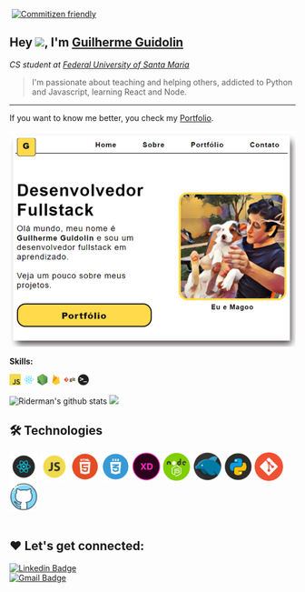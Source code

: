 <p><img src="https://visitor-badge.glitch.me/badge?page_id=ridermansb.ridermansb" alt=""> <a href="http://commitizen.github.io/cz-cli/"><img src="https://img.shields.io/badge/commitizen-friendly-brightgreen.svg" alt="Commitizen friendly"></a></p>
<h2>Hey <img src="https://media.giphy.com/media/hvRJCLFzcasrR4ia7z/giphy.gif" width="25px">, I'm <a href="https://guidolingip1.github.io/portfolio/">Guilherme Guidolin</a></h2>
<p><em>CS student at <a href="https://www.ufsm.br/">Federal University of Santa Maria</a></br>
</em></p>


<blockquote>
<p>I&#39;m passionate about teaching and helping others, addicted to Python and Javascript, learning React and Node. </p>
</blockquote>
<hr>
<p>If you want to know me better, you check my <a href="https://guidolingip1.github.io/portfolio/">Portfolio</a>.</p>
<img alt="screenshot" src="https://github.com/guidolingip1/guidolingip1/blob/main/portfolio.png?raw=true" />

<p><strong>Skills:</strong>  </p>
<p><code><img height="20" src="https://raw.githubusercontent.com/github/explore/80688e429a7d4ef2fca1e82350fe8e3517d3494d/topics/javascript/javascript.png"></code>
<code><img height="20" src="https://raw.githubusercontent.com/github/explore/80688e429a7d4ef2fca1e82350fe8e3517d3494d/topics/react/react.png"></code>
<code><img height="20" src="https://raw.githubusercontent.com/github/explore/80688e429a7d4ef2fca1e82350fe8e3517d3494d/topics/nodejs/nodejs.png"></code>
<code><img height="20" src="https://raw.githubusercontent.com/github/explore/80688e429a7d4ef2fca1e82350fe8e3517d3494d/topics/firebase/firebase.png"></code>
<code><img height="20" src="https://raw.githubusercontent.com/github/explore/80688e429a7d4ef2fca1e82350fe8e3517d3494d/topics/git/git.png"></code>
<code><img height="20" src="https://raw.githubusercontent.com/github/explore/80688e429a7d4ef2fca1e82350fe8e3517d3494d/topics/terminal/terminal.png"></code></p>
<p><img src="https://github-readme-stats.vercel.app/api?username=guidolingip1&show_icons=true&hide_border=true" alt="Riderman&#39;s github stats">
<img height="180em" src="https://github-readme-stats.vercel.app/api/top-langs/?username=guidolingip1&layout=compact&langs_count=8"/></p>


  ## 🛠️ Technologies
<div float="left">
  <img src="https://github.com/guidolingip1/guidolingip1/blob/main/readme-assets/react.png" width="50">
  <img src="https://github.com/guidolingip1/guidolingip1/blob/main/readme-assets/Javascript.png" width="50">
  <img src="https://github.com/guidolingip1/guidolingip1/blob/main/readme-assets/html5.png" width="50">
  <img src="https://github.com/guidolingip1/guidolingip1/blob/main/readme-assets/css3.png" width="50">
  <img src="https://github.com/guidolingip1/guidolingip1/blob/main/readme-assets/adobexd.png" width="50">
  <img src="https://github.com/guidolingip1/guidolingip1/blob/main/readme-assets/node.png" width="50">
  <img src="https://github.com/guidolingip1/guidolingip1/blob/main/readme-assets/mysql.png" width="50">
  <img src="https://github.com/guidolingip1/guidolingip1/blob/main/readme-assets/python.png" width="50">
  <img src="https://github.com/guidolingip1/guidolingip1/blob/main/readme-assets/git.png" width="50">
  <img src="https://github.com/guidolingip1/guidolingip1/blob/main/readme-assets/github.png" width="50">
</div>

<br/>

## ❤️ Let's get connected:
<div float="left">
  
  [![Linkedin Badge](https://img.shields.io/badge/-guilhermeguidolin-blue?style=flat-square&logo=Linkedin&logoColor=white&link=https://www.linkedin.com/in/guilherme-guidolin/)](https://www.linkedin.com/in/guilherme-guidolin/)\
  [![Gmail Badge](https://img.shields.io/badge/-guidolingip1@gmail.com-c14438?style=flat-square&logo=Gmail&logoColor=white&link=mailto:kanna6501@gmail.com)](mailto:guidolingip1@gmail.com)   
</div>
